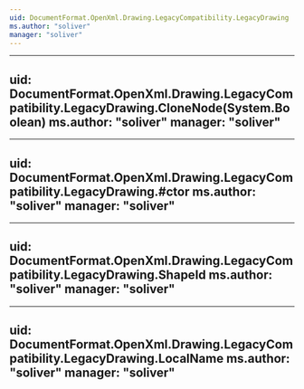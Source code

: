 ```yaml
---
uid: DocumentFormat.OpenXml.Drawing.LegacyCompatibility.LegacyDrawing
ms.author: "soliver"
manager: "soliver"
---
```


---
uid: DocumentFormat.OpenXml.Drawing.LegacyCompatibility.LegacyDrawing.CloneNode(System.Boolean)
ms.author: "soliver"
manager: "soliver"
---

---
uid: DocumentFormat.OpenXml.Drawing.LegacyCompatibility.LegacyDrawing.#ctor
ms.author: "soliver"
manager: "soliver"
---

---
uid: DocumentFormat.OpenXml.Drawing.LegacyCompatibility.LegacyDrawing.ShapeId
ms.author: "soliver"
manager: "soliver"
---

---
uid: DocumentFormat.OpenXml.Drawing.LegacyCompatibility.LegacyDrawing.LocalName
ms.author: "soliver"
manager: "soliver"
---
